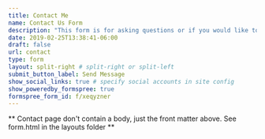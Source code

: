 ```yaml
---
title: Contact Me
name: Contact Us Form
description: "This form is for asking questions or if you would like to connect with me about working together on a project."
date: 2019-02-25T13:38:41-06:00
draft: false
url: contact
type: form
layout: split-right # split-right or split-left
submit_button_label: Send Message
show_social_links: true # specify social accounts in site config
show_poweredby_formspree: true
formspree_form_id: f/xeqyzner
---
```


** Contact page don't contain a body, just the front matter above.
See form.html in the layouts folder **
